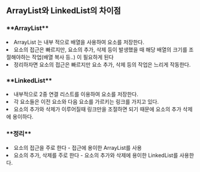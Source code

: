 <h2>ArrayList와 LinkedList의 차이점</h2>

<h3>**ArrayList** </h3>

<li>ArrayList 는 내부 적으로 배열을 사용하여 요소를 저장한다.</li>
<li>요소의 접근은 빠르지만, 요소의 추가, 삭제 등이 발생했을 때 해당 배열의 크기를 조절해야하는 작업(배열 복사 등..) 이 필요하게 된다</li>
<li>정리하자면 요소의 접근은 빠르지만 요소 추가, 삭제 등의 작업은 느리게 작동한다.</li>

<h3>**LinkedList**</h3>
<li>내부적으로 2중 연결 리스트를 이용하여 요소를 저장한다.</li>
<li>각 요소들은 이전 요소와 다음 요소를 가르키는 링크를 가지고 있다.</li>
<li>요소의 추가와 삭제가 이루어질때 링크만을 조절하면 되기 때문에 요소의 추가 삭제에 용이하다. </li>

<h3>**정리**</h3>
<li>요소의 접근을 주로 한다 - 접근에 용이한 ArrayList를 사용 </li>
<li>요소의 추가, 삭제를 주로 한다 - 요소의 추가와 삭제에 용이한 LinkedList를 사용한다.</li>
